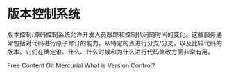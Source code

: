 # 版本控制系统

版本控制/源码控制系统允许开发人员跟踪和控制代码随时间的变化。这些服务通常包括对代码进行原子修订的能力，从特定的点进行分支/分叉，以及比较代码的版本。它们在确定谁、什么、什么时候和为什么进行代码修改方面非常有用。


<ResourceGroupTitle>Free Content</ResourceGroupTitle>
<BadgeLink colorScheme='blue' badgeText='Official Website' href='https://git-scm.com/'>Git</BadgeLink>
<BadgeLink colorScheme='blue' badgeText='Official Website' href='https://www.mercurial-scm.org/'>Mercurial</BadgeLink>
<BadgeLink colorScheme='yellow' badgeText='Read' href='https://www.atlassian.com/git/tutorials/what-is-version-control'>What is Version Control?</BadgeLink>
